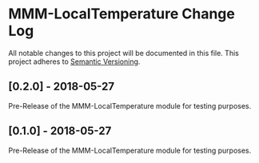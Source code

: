 # MMM-LocalTemperature Change Log
All notable changes to this project will be documented in this file.
This project adheres to [Semantic Versioning](http://semver.org/).

## [0.2.0] - 2018-05-27

Pre-Release of the MMM-LocalTemperature module for testing purposes. 

## [0.1.0] - 2018-05-27

Pre-Release of the MMM-LocalTemperature module for testing purposes. 
